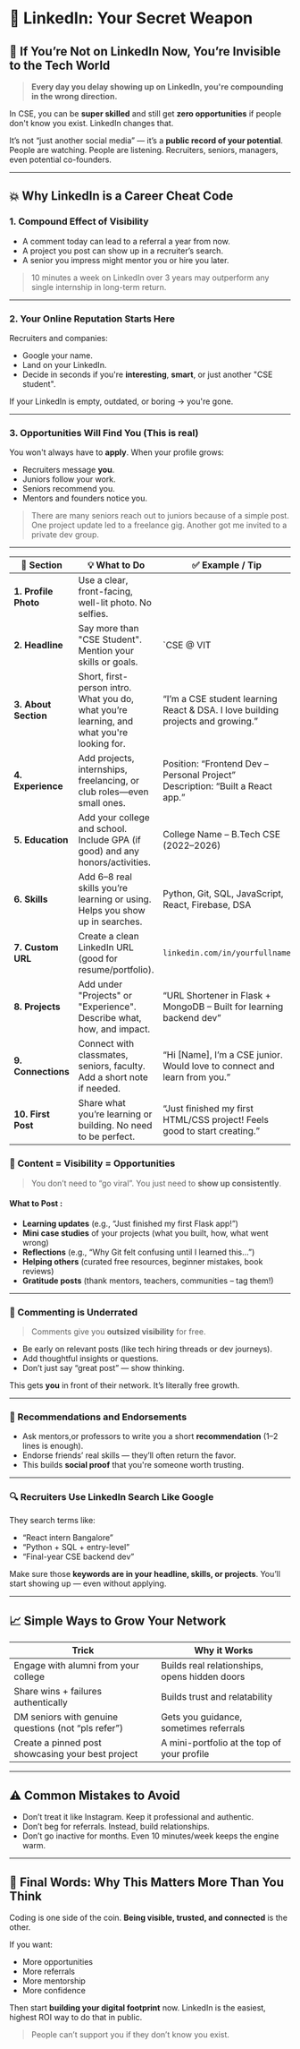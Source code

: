 
# 🔗 LinkedIn: Your Secret Weapon  

## 🚨 If You’re Not on LinkedIn Now, You’re Invisible to the Tech World

> **Every day you delay showing up on LinkedIn, you're compounding in the wrong direction.**

In CSE, you can be **super skilled** and still get **zero opportunities** if people don't know you exist.
LinkedIn changes that.

It’s not “just another social media” — it’s a **public record of your potential**.
People are watching. People are listening. Recruiters, seniors, managers, even potential co-founders.

---

## 💥 Why LinkedIn is a Career Cheat Code

### 1. **Compound Effect of Visibility**

* A comment today can lead to a referral a year from now.
* A project you post can show up in a recruiter’s search.
* A senior you impress might mentor you or hire you later.

> 10 minutes a week on LinkedIn over 3 years may outperform any single internship in long-term return.

---

### 2. **Your Online Reputation Starts Here**

Recruiters and companies:

* Google your name.
* Land on your LinkedIn.
* Decide in seconds if you're **interesting**, **smart**, or just another "CSE student".

If your LinkedIn is empty, outdated, or boring → you're gone.

---

### 3. **Opportunities Will Find You** (This is real)

You won't always have to **apply**. When your profile grows:

* Recruiters message **you**.
* Juniors follow your work.
* Seniors recommend you.
* Mentors and founders notice you.

> There are many  seniors reach out to juniors because of a simple post. One project update led to a freelance gig. Another got me invited to a private dev group.

---
| 🔧 Section           | 💡 What to Do                                                                              | ✅ Example / Tip                                                                   |                        |                       |
| -------------------- | ------------------------------------------------------------------------------------------ | --------------------------------------------------------------------------------- | ---------------------- | --------------------- |
| **1. Profile Photo** | Use a clear, front-facing, well-lit photo. No selfies.                                     |       |                        |                       |
| **2. Headline**      | Say more than "CSE Student". Mention your skills or goals.                                 | \`CSE @ VIT                                                                       | Learning Web Dev & DSA | Open to Internships\` |
| **3. About Section** | Short, first-person intro. What you do, what you’re learning, and what you're looking for. | “I’m a CSE student learning React & DSA. I love building projects and growing.”   |                        |                       |
| **4. Experience**    | Add projects, internships, freelancing, or club roles—even small ones.                     | Position: “Frontend Dev – Personal Project”<br> Description: “Built a React app.” |                        |                       |
| **5. Education**     | Add your college and school. Include GPA (if good) and any honors/activities.              | College Name – B.Tech CSE (2022–2026)                                             |                        |                       |
| **6. Skills**        | Add 6–8 real skills you’re learning or using. Helps you show up in searches.               | Python, Git, SQL, JavaScript, React, Firebase, DSA                                |                        |                       |
| **7. Custom URL**    | Create a clean LinkedIn URL (good for resume/portfolio).                                   | `linkedin.com/in/yourfullname`                                                    |                        |                       |
| **8. Projects**      | Add under "Projects" or "Experience". Describe what, how, and impact.                      | “URL Shortener in Flask + MongoDB – Built for learning backend dev”               |                        |                       |
| **9. Connections**   | Connect with classmates, seniors, faculty. Add a short note if needed.                     | “Hi \[Name], I’m a CSE junior. Would love to connect and learn from you.”         |                        |                       |
| **10. First Post**   | Share what you’re learning or building. No need to be perfect.                             | “Just finished my first HTML/CSS project! Feels good to start creating.”          |                        |                       |


### 📢 Content = Visibility = Opportunities

> You don’t need to “go viral”. You just need to **show up consistently**.

#### What to Post :

* **Learning updates** (e.g., “Just finished my first Flask app!”)
* **Mini case studies** of your projects (what you built, how, what went wrong)
* **Reflections** (e.g., “Why Git felt confusing until I learned this…”)
* **Helping others** (curated free resources, beginner mistakes, book reviews)
* **Gratitude posts** (thank mentors, teachers, communities – tag them!)

---

### 💬 Commenting is Underrated

> Comments give you **outsized visibility** for free.

* Be early on relevant posts (like tech hiring threads or dev journeys).
* Add thoughtful insights or questions.
* Don’t just say “great post” — show thinking.

This gets **you** in front of their network. It’s literally free growth.

---

### 👥 Recommendations and Endorsements

* Ask mentors,or professors to write you a short **recommendation** (1–2 lines is enough).
* Endorse friends’ real skills — they’ll often return the favor.
* This builds **social proof** that you're someone worth trusting.

---

### 🔍 Recruiters Use LinkedIn Search Like Google

They search terms like:

* “React intern Bangalore”
* “Python + SQL + entry-level”
* “Final-year CSE backend dev”

Make sure those **keywords are in your headline, skills, or projects**.
You’ll start showing up — even without applying.

---

## 📈 Simple Ways to Grow Your Network


| Trick                                               | Why it Works                                  |
| --------------------------------------------------- | --------------------------------------------- |
| Engage with alumni from your college                | Builds real relationships, opens hidden doors |
| Share wins + failures authentically                 | Builds trust and relatability                 |
| DM seniors with genuine questions (not “pls refer”) | Gets you guidance, sometimes referrals        |
| Create a pinned post showcasing your best project   | A mini-portfolio at the top of your profile   |

---

## ⚠️ Common Mistakes to Avoid

* Don’t treat it like Instagram. Keep it professional and authentic.
* Don’t beg for referrals. Instead, build relationships.
* Don’t go inactive for months. Even 10 minutes/week keeps the engine warm.

---


## 🧠 Final Words: Why This Matters More Than You Think

Coding is one side of the coin.
**Being visible, trusted, and connected** is the other.

If you want:

* More opportunities
* More referrals
* More mentorship
* More confidence

Then start **building your digital footprint** now. LinkedIn is the easiest, highest ROI way to do that in public.

> People can’t support you if they don’t know you exist.
